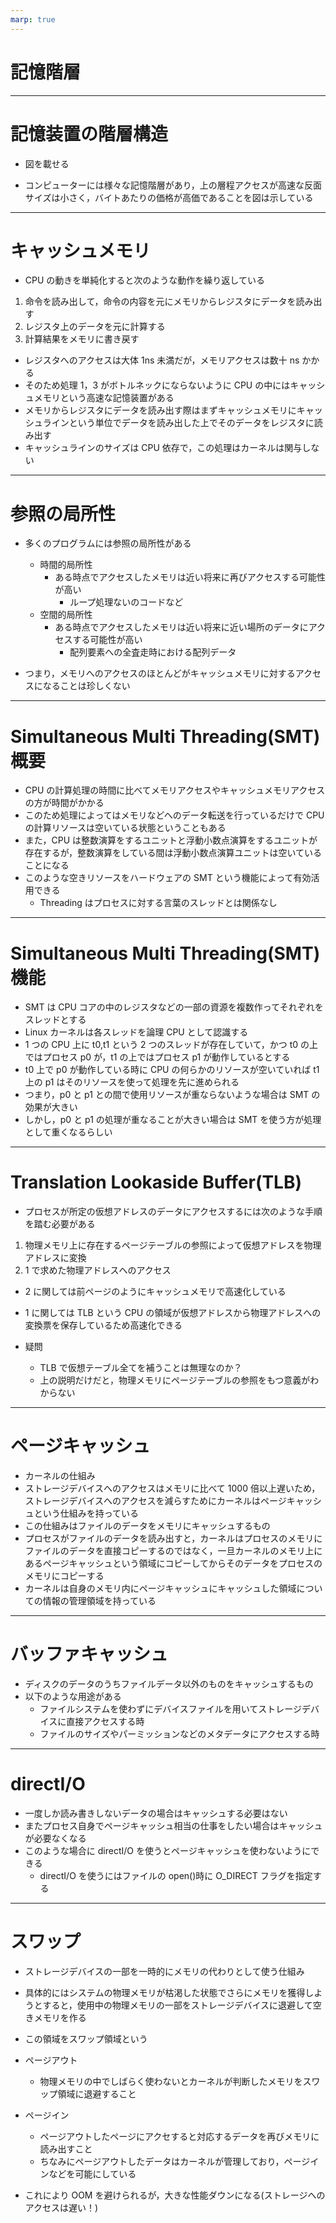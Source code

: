 ```yaml
---
marp: true
---
```


# 記憶階層

---

# 記憶装置の階層構造

- 図を載せる

- コンピューターには様々な記憶階層があり，上の層程アクセスが高速な反面サイズは小さく，バイトあたりの価格が高価であることを図は示している

---

# キャッシュメモリ

- CPU の動きを単純化すると次のような動作を繰り返している

1. 命令を読み出して，命令の内容を元にメモリからレジスタにデータを読み出す
1. レジスタ上のデータを元に計算する
1. 計算結果をメモリに書き戻す

- レジスタへのアクセスは大体 1ns 未満だが，メモリアクセスは数十 ns かかる
- そのため処理 1，3 がボトルネックにならないように CPU の中にはキャッシュメモリという高速な記憶装置がある
- メモリからレジスタにデータを読み出す際はまずキャッシュメモリにキャッシュラインという単位でデータを読み出した上でそのデータをレジスタに読み出す
- キャッシュラインのサイズは CPU 依存で，この処理はカーネルは関与しない

---

# 参照の局所性

- 多くのプログラムには参照の局所性がある

  - 時間的局所性
    - ある時点でアクセスしたメモリは近い将来に再びアクセスする可能性が高い
      - ループ処理ないのコードなど
  - 空間的局所性
    - ある時点でアクセスしたメモリは近い将来に近い場所のデータにアクセスする可能性が高い
      - 配列要素への全査走時における配列データ

- つまり，メモリへのアクセスのほとんどがキャッシュメモリに対するアクセスになることは珍しくない

---

# Simultaneous Multi Threading(SMT)概要

- CPU の計算処理の時間に比べてメモリアクセスやキャッシュメモリアクセスの方が時間がかかる
- このため処理によってはメモリなどへのデータ転送を行っているだけで CPU の計算リソースは空いている状態ということもある
- また，CPU は整数演算をするユニットと浮動小数点演算をするユニットが存在するが，整数演算をしている間は浮動小数点演算ユニットは空いていることになる
- このような空きリソースをハードウェアの SMT という機能によって有効活用できる
  - Threading はプロセスに対する言葉のスレッドとは関係なし

---

# Simultaneous Multi Threading(SMT)機能

- SMT は CPU コアの中のレジスタなどの一部の資源を複数作ってそれぞれをスレッドとする
- Linux カーネルは各スレッドを論理 CPU として認識する
- 1 つの CPU 上に t0,t1 という 2 つのスレッドが存在していて，かつ t0 の上ではプロセス p0 が，t1 の上ではプロセス p1 が動作しているとする
- t0 上で p0 が動作している時に CPU の何らかのリソースが空いていれば t1 上の p1 はそのリソースを使って処理を先に進められる
- つまり，p0 と p1 との間で使用リソースが重ならないような場合は SMT の効果が大きい
- しかし，p0 と p1 の処理が重なることが大きい場合は SMT を使う方が処理として重くなるらしい

---

# Translation Lookaside Buffer(TLB)

- プロセスが所定の仮想アドレスのデータにアクセスするには次のような手順を踏む必要がある

1. 物理メモリ上に存在するページテーブルの参照によって仮想アドレスを物理アドレスに変換
1. 1 で求めた物理アドレスへのアクセス

- 2 に関しては前ページのようにキャッシュメモリで高速化している
- 1 に関しては TLB という CPU の領域が仮想アドレスから物理アドレスへの変換票を保存しているため高速化できる

- 疑問
  - TLB で仮想テーブル全てを補うことは無理なのか？
  - 上の説明だけだと，物理メモリにページテーブルの参照をもつ意義がわからない

---

# ページキャッシュ

- カーネルの仕組み
- ストレージデバイスへのアクセスはメモリに比べて 1000 倍以上遅いため，ストレージデバイスへのアクセスを減らすためにカーネルはページキャッシュという仕組みを持っている
- この仕組みはファイルのデータをメモリにキャッシュするもの
- プロセスがファイルのデータを読み出すと，カーネルはプロセスのメモリにファイルのデータを直接コピーするのではなく，一旦カーネルのメモリ上にあるページキャッシュという領域にコピーしてからそのデータをプロセスのメモリにコピーする
- カーネルは自身のメモリ内にページキャッシュにキャッシュした領域についての情報の管理領域を持っている

---

# バッファキャッシュ

- ディスクのデータのうちファイルデータ以外のものをキャッシュするもの
- 以下のような用途がある
  - ファイルシステムを使わずにデバイスファイルを用いてストレージデバイスに直接アクセスする時
  - ファイルのサイズやパーミッションなどのメタデータにアクセスする時

---

# directI/O

- 一度しか読み書きしないデータの場合はキャッシュする必要はない
- またプロセス自身でページキャッシュ相当の仕事をしたい場合はキャッシュが必要なくなる
- このような場合に directI/O を使うとページキャッシュを使わないようにできる
  - directI/O を使うにはファイルの open()時に O_DIRECT フラグを指定する

---

# スワップ

- ストレージデバイスの一部を一時的にメモリの代わりとして使う仕組み
- 具体的にはシステムの物理メモリが枯渇した状態でさらにメモリを獲得しようとすると，使用中の物理メモリの一部をストレージデバイスに退避して空きメモリを作る
- この領域をスワップ領域という
- ページアウト

  - 物理メモリの中でしばらく使わないとカーネルが判断したメモリをスワップ領域に退避すること

- ページイン

  - ページアウトしたページにアクセすると対応するデータを再びメモリに読み出すこと
  - ちなみにページアウトしたデータはカーネルが管理しており，ページインなどを可能にしている

- これにより OOM を避けられるが，大きな性能ダウンになる(ストレージへのアクセスは遅い！)
